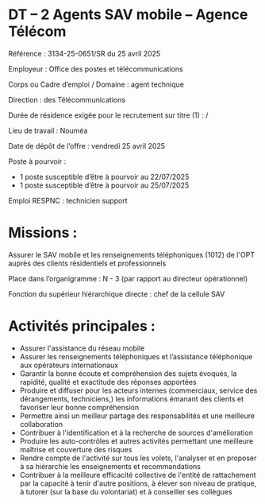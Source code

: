 # DT – 2 Agents SAV mobile – Agence Télécom

Référence : 3134-25-0651/SR du 25 avril 2025

Employeur : Office des postes et télécommunications

Corps ou Cadre d’emploi / Domaine : agent technique

Direction : des Télécommunications

Durée de résidence exigée pour le recrutement sur titre (1) : /

Lieu de travail : Nouméa

Date de dépôt de l’offre : vendredi 25 avril 2025

Poste à pourvoir :

- 1 poste susceptible d’être à pourvoir au 22/07/2025
- 1 poste susceptible d’être à pourvoir au 25/07/2025

Emploi RESPNC : technicien support

# Missions :

Assurer le SAV mobile et les renseignements téléphoniques (1012) de l'OPT auprès des clients résidentiels et professionnels

Place dans l’organigramme : N - 3 (par rapport au directeur opérationnel)

Fonction du supérieur hiérarchique directe : chef de la cellule SAV

# Activités principales :

- Assurer l'assistance du réseau mobile
- Assurer les renseignements téléphoniques et l’assistance téléphonique aux opérateurs internationaux
- Garantir la bonne écoute et compréhension des sujets évoqués, la rapidité, qualité et exactitude des réponses apportées
- Produire et diffuser pour les acteurs internes (commerciaux, service des dérangements, techniciens,) les informations émanant des clients et favoriser leur bonne compréhension
- Permettre ainsi un meilleur partage des responsabilités et une meilleure collaboration
- Contribuer à l'identification et à la recherche de sources d'amélioration
- Produire les auto-contrôles et autres activités permettant une meilleure maîtrise et couverture des risques
- Rendre compte de l'activité sur tous les volets, l'analyser et en proposer à sa hiérarchie les enseignements et recommandations
- Contribuer à la meilleure efficacité collective de l'entité de rattachement par la capacité à tenir d'autre positions, à élever son niveau de pratique, à tutorer (sur la base du volontariat) et à conseiller ses collègues